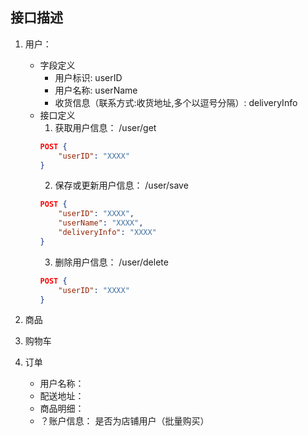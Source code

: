 
## 接口描述

1. 用户：
    * 字段定义
        * 用户标识: userID
        * 用户名称: userName
        * 收货信息（联系方式:收货地址,多个以逗号分隔）: deliveryInfo
    * 接口定义
        1. 获取用户信息： /user/get
        ```JSON
        POST {
            "userID": "XXXX"
        }
        ```
        2. 保存或更新用户信息： /user/save
        ```JSON
        POST {
            "userID": "XXXX",
            "userName": "XXXX",
            "deliveryInfo": "XXXX"
        }
        ```
        3. 删除用户信息： /user/delete
        ```JSON
        POST {
            "userID": "XXXX"
        }
        ```
      
2. 商品

3. 购物车

4. 订单
    * 用户名称：
    * 配送地址：
    * 商品明细：
    * ？账户信息： 是否为店铺用户（批量购买）
 
